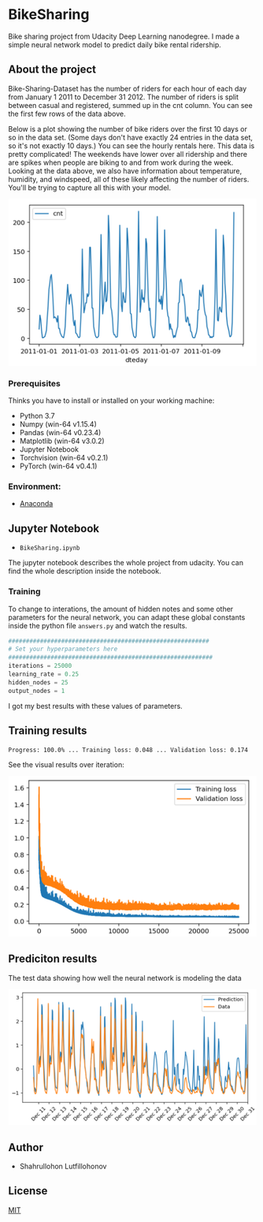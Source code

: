 # BikeSharing

Bike sharing project from Udacity Deep Learning nanodegree. I made a simple neural network model to predict daily bike rental ridership.


## About the project

Bike-Sharing-Dataset has the number of riders for each hour of each day from January 1 2011 to December 31 2012. The number of riders is split between casual and registered, summed up in the cnt column. You can see the first few rows of the data above.

Below is a plot showing the number of bike riders over the first 10 days or so in the data set. (Some days don't have exactly 24 entries in the data set, so it's not exactly 10 days.) You can see the hourly rentals here. This data is pretty complicated! The weekends have lower over all ridership and there are spikes when people are biking to and from work during the week. Looking at the data above, we also have information about temperature, humidity, and windspeed, all of these likely affecting the number of riders. You'll be trying to capture all this with your model.


![](https://github.com/Shahrullo/BikeSharing/blob/main/images/data_overview.PNG)


### Prerequisites

Thinks you have to install or installed on your working machine:

* Python 3.7
* Numpy (win-64 v1.15.4)
* Pandas (win-64 v0.23.4)
* Matplotlib (win-64 v3.0.2)
* Jupyter Notebook
* Torchvision (win-64 v0.2.1)
* PyTorch (win-64 v0.4.1)

### Environment: 
* [Anaconda](https://www.anaconda.com/download/)

## Jupyter Notebook 
* `BikeSharing.ipynb`

The jupyter notebook describes the whole project from udacity. You can find the whole description inside the notebook.

### Training 

To change to interations, the amount of hidden notes and some other parameters for the neural network, you can adapt these global constants inside the python file `answers.py` and watch the results.

```python
#########################################################
# Set your hyperparameters here
##########################################################
iterations = 25000
learning_rate = 0.25
hidden_nodes = 25
output_nodes = 1
```

I got my best results with these values of parameters.


## Training results

```bash
Progress: 100.0% ... Training loss: 0.048 ... Validation loss: 0.174
```
See the visual results over iteration:

![](https://github.com/Shahrullo/BikeSharing/blob/main/images/loss.PNG)

## Prediciton results

The test data showing how well the neural network is modeling the data

![](https://github.com/Shahrullo/BikeSharing/blob/main/images/prediction.PNG)

## Author 

* Shahrullohon Lutfillohonov

## License
[MIT](https://choosealicense.com/licenses/mit/)
